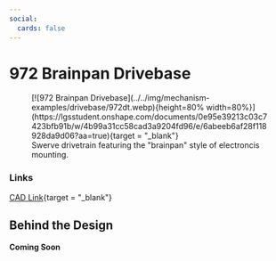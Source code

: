 ```yaml
---
social:
  cards: false
---
```

<meta property="og:title" content="Drivebase CAD Example: 972's Brainpan">
<meta property="og:type" content="website">
<meta property="og:url" content="https://www.frcdesign.org/mechanism-examples/drivebase/brainpan/">
<meta property="og:image" content="https://www.frcdesign.org/img/mechanism-examples/drivebase/972dt.webp">
<meta name="theme-color" content="#4CAE4F">
<meta name="twitter:card" content="summary_large_image">

# 972 Brainpan Drivebase

<figure markdown="span">
[![972 Brainpan Drivebase](../../img/mechanism-examples/drivebase/972dt.webp){height=80% width=80%}](https://lgsstudent.onshape.com/documents/0e95e39213c03c7423bfb91b/w/4b99a31cc58cad3a9204fd96/e/6abeeb6af28f118928da9d06?aa=true){target = "_blank"}
<figcaption>Swerve drivetrain featuring the "brainpan" style of electroncis mounting.</figcaption>
</figure>

### Links
[CAD Link](https://lgsstudent.onshape.com/documents/0e95e39213c03c7423bfb91b/w/4b99a31cc58cad3a9204fd96/e/6abeeb6af28f118928da9d06?aa=true){target = "_blank"}

## Behind the Design
**Coming Soon**


<br>